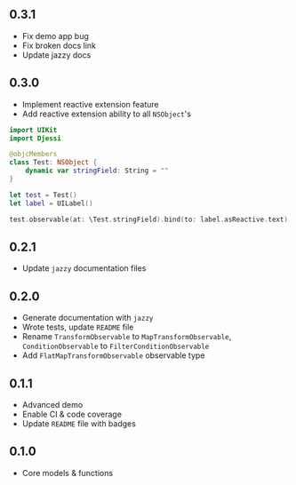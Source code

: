 0.3.1
---------

* Fix demo app bug
* Fix broken docs link
* Update jazzy docs

0.3.0
---------

* Implement reactive extension feature
* Add reactive extension ability to all `NSObject`'s

```swift
import UIKit
import Djessi

@objcMembers
class Test: NSObject {
    dynamic var stringField: String = ""
}

let test = Test()
let label = UILabel()

test.observable(at: \Test.stringField).bind(to: label.asReactive.text)
```

0.2.1
---------

* Update `jazzy` documentation files

0.2.0
---------

* Generate documentation with `jazzy`
* Wrote tests, update `README` file
* Rename `TransformObservable` to `MapTransformObservable`, `ConditionObservable` to `FilterConditionObservable`
* Add `FlatMapTransformObservable` observable type

0.1.1
---------

* Advanced demo
* Enable CI & code coverage
* Update `README` file with badges

0.1.0
---------

* Core models & functions
